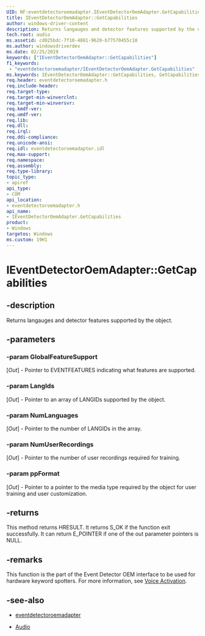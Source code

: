 ```yaml
---
UID: NF:eventdetectoroemadapter.IEventDetectorOemAdapter.GetCapabilities
title: IEventDetectorOemAdapter::GetCapabilities
author: windows-driver-content
description: Returns langauges and detector features supported by the object.
tech.root: audio
ms.assetid: cd025bdc-7f10-4881-9620-b77570455c18
ms.author: windowsdriverdev
ms.date: 02/25/2019 
keywords: ["IEventDetectorOemAdapter::GetCapabilities"]
f1_keywords:
 - "eventdetectoroemadapter/IEventDetectorOemAdapter.GetCapabilities"
ms.keywords: IEventDetectorOemAdapter::GetCapabilities, GetCapabilities, IEventDetectorOemAdapter.GetCapabilities, IEventDetectorOemAdapter::GetCapabilities, IEventDetectorOemAdapter.GetCapabilities
req.header: eventdetectoroemadapter.h
req.include-header:
req.target-type:
req.target-min-winverclnt:
req.target-min-winversvr:
req.kmdf-ver:
req.umdf-ver:
req.lib:
req.dll:
req.irql: 
req.ddi-compliance:
req.unicode-ansi:
req.idl: eventdetectoroemadapter.idl
req.max-support:
req.namespace:
req.assembly:
req.type-library: 
topic_type: 
- apiref
api_type: 
- COM
api_location: 
- eventdetectoroemadapter.h
api_name: 
- IEventDetectorOemAdapter.GetCapabilities
product: 
- Windows
targetos: Windows
ms.custom: 19H1 
---
```


# IEventDetectorOemAdapter::GetCapabilities


## -description
Returns langauges and detector features supported by the object.

## -parameters

### -param GlobalFeatureSupport

\[*Out*\] - Pointer to EVENTFEATURES indicating what features are supported.

### -param LangIds

\[*Out*\] - Pointer to an array of LANGIDs supported by the object.

### -param NumLanguages

\[*Out*\] - Pointer to the number of LANGIDs in the array.

### -param NumUserRecordings

\[*Out*\] - Pointer to the number of user recordings required for training.

### -param ppFormat

\[*Out*\] - Pointer to a pointer to the media type required by the object for user training and user customization.

## -returns
This method returns HRESULT. It returns S_OK if the function exit successfully. It can return E_POINTER if one of the out parameter pointers is NULL.

## -remarks

This function is the part of the Event Detector OEM interface to be used for hardware keyword spotters. For more information, see [Voice Activation](https://docs.microsoft.com/windows-hardware/drivers/audio/voice-activation).

## -see-also

- [eventdetectoroemadapter](../eventdetectoroemadapter/index.md)

- [Audio](../_audio/index.md)
